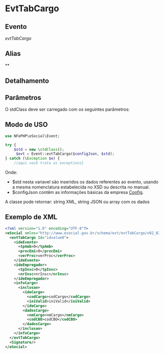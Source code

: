 # EvtTabCargo

## Evento
 *evtTabCargo*

## Alias
 **


## Detalhamento



## Parâmetros
O stdClass deve ser carregado com os seguintes parâmetros:



## Modo de USO

```php
use NFePHP\eSocial\Event;

try {
    $std = new \stdClass();
     $evt = Event::evtTabCargo($configJson, $std);
} catch (\Exception $e) {
    //aqui você trata as exceptions}
```

Onde:
- $std nesta variavel são inseridos os dados referentes ao evento, usando a mesma nomenclatura estabelecida no XSD ou descrita no manual.
- $configJson contêm as informações básicas da empresa [Config](Config.md).

A classe pode retornar: string XML, string JSON ou array com os dados


## Exemplo de XML

```xml
<?xml version="1.0" encoding="UTF-8"?>
<eSocial xmlns="http://www.esocial.gov.br/schema/evt/evtTabCargo/v02_02_01" xmlns:xsi="http://www.w3.org/2001/XMLSchema-instance" xsi:schemaLocation="http://www.esocial.gov.br/schema/evt/evtTabCargo/v02_02_01 ../schemes/evtTabCargo.xsd ">
  <evtTabCargo Id="idvalue0">
    <ideEvento>
      <tpAmb>0</tpAmb>
      <procEmi>0</procEmi>
      <verProc>verProc</verProc>
    </ideEvento>
    <ideEmpregador>
      <tpInsc>0</tpInsc>
      <nrInsc>nrInsc</nrInsc>
    </ideEmpregador>
    <infoCargo>
      <inclusao>
        <ideCargo>
          <codCargo>codCargo</codCargo>
          <iniValid>iniValid</iniValid>
        </ideCargo>
        <dadosCargo>
          <nmCargo>nmCargo</nmCargo>
          <codCBO>codCBO</codCBO>
        </dadosCargo>
      </inclusao>
    </infoCargo>
  </evtTabCargo>
  <Signature/>
</eSocial>

```
